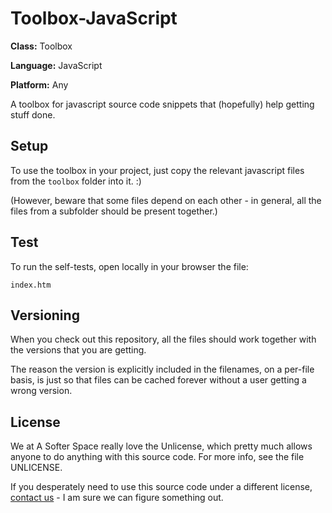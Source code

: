 # Toolbox-JavaScript

**Class:** Toolbox

**Language:** JavaScript

**Platform:** Any

A toolbox for javascript source code snippets that (hopefully) help getting stuff done.

## Setup

To use the toolbox in your project, just copy the relevant javascript files from the `toolbox` folder into it. :)

(However, beware that some files depend on each other - in general, all the files from a subfolder should be present together.)

## Test

To run the self-tests, open locally in your browser the file:

```
index.htm
```

## Versioning

When you check out this repository, all the files should work together with the versions that you are getting.

The reason the version is explicitly included in the filenames, on a per-file basis, is just so that files can be cached forever without a user getting a wrong version.

## License

We at A Softer Space really love the Unlicense, which pretty much allows anyone to do anything with this source code.
For more info, see the file UNLICENSE.

If you desperately need to use this source code under a different license, [contact us](mailto:moya@asofterspace.com) - I am sure we can figure something out.
